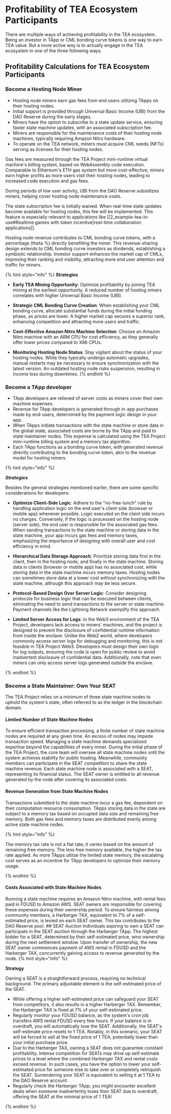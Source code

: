 # Profitability of TEA Ecosystem Participants

There are multiple ways of achieving profitability in the TEA ecosystem. Being an investor in TApp or CML bonding curve tokens is one way to earn TEA value. But a more active way is to actually engage in the TEA ecosystem in one of the three following ways.

## Profitability Calculations for TEA Ecosystem Participants

### Become a Hosting Node Miner

- Hosting node miners earn gas fees from end users utilizing TApps on their hosting nodes.
- Initial support is provided through Universal Basic Income (UBI) from the DAO Reserve during the early stages.
- Miners have the option to subscribe to a state update service, ensuring faster state machine updates, with an associated subscription fee.
- Miners are responsible for the maintenance costs of their hosting node machines, typically requiring Amazon Nitro hardware.
- To operate on the TEA network, miners must acquire CML seeds (NFTs) serving as licenses for their hosting nodes.

Gas fees are measured through the TEA Project mini-runtime virtual machine's billing system, based on WebAssembly code execution. Comparable to Ethereum's ETH gas system but more cost-effective, miners earn higher profits as more users visit their hosting nodes, leading to increased code execution and gas fees.

During periods of low user activity, UBI from the DAO Reserve subsidizes miners, helping cover hosting node maintenance costs.

The state subscription fee is initially waived. When real-time state updates become available for hosting nodes, this fee will be implemented. This feature is especially relevant to applications like [[2_example-tea-in-use#Realtime games with token incentive|real-time collaboration applications]].

Hosting node revenue contributes to CML bonding curve tokens, with a percentage (theta %) directly benefiting the miner. This revenue-sharing design extends to CML bonding curve investors as dividends, establishing a symbiotic relationship. Investor support enhances the market cap of CMLs, improving their ranking and visibility, attracting more end user attention and traffic for miners.

{% hint style="info" %}
**Strategies**

- **Early TEA Mining Opportunity**: Optimize profitability by joining TEA mining at the earliest opportunity. A reduced number of hosting miners correlates with higher Universal Basic Income (UBI).
    
- **Strategic CML Bonding Curve Creation**: When establishing your CML bonding curve, allocate substantial funds during the initial funding phase, as prices are lower. A higher market cap secures a superior rank, enhancing competition and attracting more users and traffic.
    
- **Cost-Effective Amazon Nitro Machine Selection**: Choose an Amazon Nitro machine with an ARM CPU for cost efficiency, as they generally offer lower prices compared to X86 CPUs.
    
- **Monitoring Hosting Node Status**: Stay vigilant about the status of your hosting nodes. While they typically undergo automatic upgrades, manual restarts may be necessary to ensure synchronization with the latest version. An outdated hosting node risks suspension, resulting in income loss during downtimes.
{% endhint %}

### Become a TApp developer

- TApp developers are relieved of server costs as miners cover their own machine expenses.
- Revenue for TApp developers is generated through in-app purchases made by end-users, determined by the payment logic design in your app.
- When TApps initiate transactions with the state machine or store data in the global state, associated costs are borne by the TApp and paid to state maintainer nodes. This expense is calculated using the TEA Project mini-runtime billing system and a memory tax algorithm.
- Each TApp functions as a bonding curve token, with generated revenue directly contributing to the bonding curve token, akin to the revenue model for hosting miners.

{% hint style="info" %}

***Strategies***

Besides the general strategies mentioned earlier, there are some specific considerations for developers:

- **Optimize Client-Side Logic**: Adhere to the "no-free-lunch" rule by handling application logic on the end user's client side (browser or mobile app) whenever possible. Logic executed on the client side incurs no charges. Conversely, if the logic is processed on the hosting node (server side), the end user is responsible for the associated gas fees. When sending transactions to the state machine or storing data in the state machine, your app incurs gas fees and memory taxes, emphasizing the importance of designing with overall user and cost efficiency in mind.
    
- **Hierarchical Data Storage Approach**: Prioritize storing data first in the client, then in the hosting node, and finally in the state machine. Storing data in clients (browser or mobile app) has no associated cost, while storing data in the state machine incurs memory taxes. Hosting nodes can sometimes store data at a lower cost without synchronizing with the state machine, although this approach may be less secure.
    
- **Protocol-Based Design Over Server Logic**: Consider designing protocols for business logic that can be executed between clients, eliminating the need to send transactions to the server or state machine. Payment channels like the Lightning Network exemplify this approach.
    
- **Limited Server Access for Logs**: In the Web3 environment of the TEA Project, developers lack access to miners' machines, and the project is designed to prevent the disclosure of confidential runtime information from inside the enclave. Unlike the Web2 world, where developers commonly access server logs for debugging and monitoring, this is not feasible in TEA Project Web3. Developers must design their own logic for log outputs, ensuring the code is open for public review to avoid inadvertent disclosure of confidential data. Additionally, note that even miners can only access server logs generated outside the enclave. 

{% endhint %}

### Become a State Maintainer: Own Your SEAT

The TEA Project relies on a minimum of three state machine nodes to uphold the system's state, often referred to as the ledger in the blockchain domain. 

#### Limited Number of State Machine Nodes  

To ensure efficient transaction processing, a finite number of state machine nodes are required at any given time. An excess of nodes may impede transaction speed. Managing a state machine demands specialized expertise beyond the capabilities of every miner.  During the initial phase of the TEA Project, the core team will oversee all state machine nodes until the system achieves stability for public hosting. Meanwhile, community members can participate in the SEAT competition to share the state machine revenue.  Each state machine node is associated with a SEAT, representing its financial status. The SEAT owner is entitled to all revenue generated by the node after covering its associated costs. 

#### Revenue Generation from State Machine Nodes

Transactions submitted to the state machine incur a gas fee, dependent on their computation resource consumption. TApps storing data in the state are subject to a memory tax based on occupied data size and remaining free memory. Both gas fees and memory taxes are distributed evenly among active state machine nodes.  

{% hint style="info" %}
  
The memory tax rate is not a flat rate; it varies based on the amount of remaining free memory. The less free memory available, the higher the tax rate applied. As more TApps utilize the limited state memory, the escalating cost serves as an incentive for TApp developers to optimize their memory usage.

{% endhint %}

#### Costs Associated with State Machine Nodes 

Running a state machine requires an Amazon Nitro machine, with rental fees paid in FDUSD to Amazon AWS. SEAT owners are responsible for covering these expenses during their ownership period.  To ensure fairness among community members, a Harberger TAX, equivalent to 7% of a self-estimated price, is levied on each SEAT owner. This tax contributes to the DAO Reserve pool.  ## SEAT Auction  Individuals aspiring to own a SEAT can participate in the SEAT auction through the Harberger TApp. The highest bidder for a SEAT, determined by their self-estimated price, wins ownership during the next settlement window. Upon transfer of ownership, the new SEAT owner commences payment of AWS rental in FDUSD and the Harberger TAX, concurrently gaining access to revenue generated by the node.
{% hint style="info" %}

**Strategy**

Owning a SEAT is a straightforward process, requiring no technical background. The primary adjustable element is the self-estimated price of the SEAT.

- While offering a higher self-estimated price can safeguard your SEAT from competitors, it also results in a higher Harberger TAX. Remember, the Harberger TAX is fixed at 7% of your self-estimated price.
- Regularly monitor your FDUSD balance, as the system's cron job transfers AWS rental FDUSD every few hours. If your balance is in overdraft, you will automatically lose the SEAT. Additionally, the SEAT's self-estimate price resets to 1 TEA. Notably, in this scenario, your SEAT will be forced to sell at the fixed price of 1 TEA, potentially lower than your initial purchase price.
- Due to the Harberger TAX, owning a SEAT does not guarantee constant profitability. Intense competition for SEATs may drive up self-estimate prices to a level where the combined Harberger TAX and rental costs exceed revenue. In such cases, you have the option to lower your self-estimated price for someone else to take over or completely relinquish the SEAT. Surrendering your SEAT is equivalent to selling it at 1 TEA to the DAO Reserve account.
- Regularly check the Harberger TApp; you might encounter excellent deals when someone inadvertently loses their SEAT due to overdraft, offering the SEAT at the minimal price of 1 TEA!

{% endhint %}

